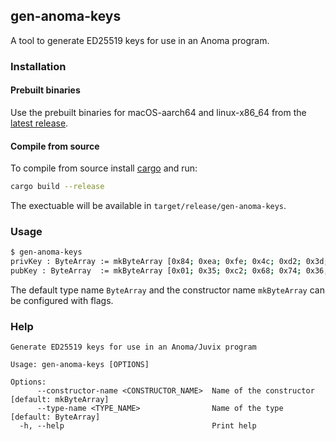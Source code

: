 ## gen-anoma-keys

A tool to generate ED25519 keys for use in an Anoma program.

### Installation

#### Prebuilt binaries

Use the prebuilt binaries for macOS-aarch64 and linux-x86_64 from the [latest release](https://github.com/paulcadman/gen-anoma-keys/releases/latest).

#### Compile from source

To compile from source install [cargo](https://rustup.rs) and run:

``` sh
cargo build --release
```

The exectuable will be available in `target/release/gen-anoma-keys`.

### Usage

``` sh
$ gen-anoma-keys
privKey : ByteArray := mkByteArray [0x84; 0xea; 0xfe; 0x4c; 0xd2; 0x3d; 0xa3; 0x02; 0x40; 0x63; 0xa7; 0x83; 0x6e; 0xac; 0x40; 0x22; 0xbe; 0xc2; 0xaa; 0x41; 0x63; 0x68; 0x0a; 0x55; 0x9c; 0xae; 0xc0; 0x6f; 0x99; 0xd8; 0x6c; 0xcc; 0x01; 0x35; 0xc2; 0x68; 0x74; 0x36; 0x7d; 0x37; 0x87; 0xd4; 0x0a; 0xe9; 0xef; 0x86; 0xf9; 0x5d; 0x5a; 0xdb; 0x5a; 0x5d; 0xeb; 0x50; 0x8e; 0x9a; 0xb4; 0xb3; 0x17; 0x57; 0x4b; 0x89; 0x9b; 0x5a];
pubKey : ByteArray  := mkByteArray [0x01; 0x35; 0xc2; 0x68; 0x74; 0x36; 0x7d; 0x37; 0x87; 0xd4; 0x0a; 0xe9; 0xef; 0x86; 0xf9; 0x5d; 0x5a; 0xdb; 0x5a; 0x5d; 0xeb; 0x50; 0x8e; 0x9a; 0xb4; 0xb3; 0x17; 0x57; 0x4b; 0x89; 0x9b; 0x5a];
```

The default type name `ByteArray` and the constructor name `mkByteArray` can be configured with flags.

### Help

```
Generate ED25519 keys for use in an Anoma/Juvix program

Usage: gen-anoma-keys [OPTIONS]

Options:
      --constructor-name <CONSTRUCTOR_NAME>  Name of the constructor [default: mkByteArray]
      --type-name <TYPE_NAME>                Name of the type [default: ByteArray]
  -h, --help                                 Print help
```

